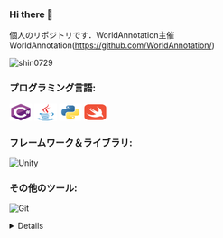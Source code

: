### Hi there 👋
個人のリポジトリです．WorldAnnotation主催
WorldAnnotation(https://github.com/WorldAnnotation/)
<p align="left">
    <img src="https://komarev.com/ghpvc/?username=shin0729&label=Profile%20views&color=0e75b6&style=flat" alt="shin0729" />
</p>


<h3 align="left">プログラミング言語:</h3>
<p align="left">
    <img src="https://raw.githubusercontent.com/devicons/devicon/master/icons/csharp/csharp-original.svg" alt="C#" width="40" height="30"/>
    <img src="https://raw.githubusercontent.com/devicons/devicon/master/icons/java/java-original.svg" alt="Java" width="40" height="30"/>
    <img src="https://raw.githubusercontent.com/devicons/devicon/master/icons/python/python-original.svg" alt="Python" width="40" height="30"/>
    <img src="https://raw.githubusercontent.com/devicons/devicon/master/icons/swift/swift-original.svg" alt="Swift" width="40" height="30"/>
</p>

<h3 align="left">フレームワーク＆ライブラリ:</h3>
<p align="left">
    <img src="https://www.vectorlogo.zone/logos/unity3d/unity3d-icon.svg" alt="Unity" width="30" height="30"/>
</p>

<h3 align="left">その他のツール:</h3>
<p align="left">
    <img src="https://www.vectorlogo.zone/logos/git-scm/git-scm-icon.svg" alt="Git" width="40" height="30"/>
</p>

<details>
<p align="left"></p>
<p align="left">
    <img align="left" src="https://github-readme-stats.vercel.app/api/top-langs?username=shin0729&show_icons=true&locale=en&layout=compact" alt="shin0729" />
</p>

<!-- GRS (Light Mode) -->
<div align="center"> 
  <a href="https://github.com/shin0729#gh-light-mode-only">
    <img
      src="https://github-readme-stats-steel-omega.vercel.app/api?username=shin0729&show_icons=true&include_all_commits=true&hide_border=true&number_format=long&rank_icon=percentile&show=reviews,discussions_started,discussions_answered,prs_merged,prs_merged_percentage#gh-light-mode-only"
      alt="My Github stats"
      height="370"
    />
  </a>
</div>

<!-- GRS (Dark Mode) -->
<div align="center"> 
  <a href="https://github.com/shin0729#gh-dark-mode-only">
    <img
      src="https://github-readme-stats-steel-omega.vercel.app/api?username=shin0729&show_icons=true&include_all_commits=true&icon_color=2d77dc&title_color=2d77dc&text_color=ffffff&bg_color=0d1117&hide_border=true&number_format=long&rank_icon=percentile&show=reviews,discussions_started,discussions_answered,prs_merged,prs_merged_percentage#gh-dark-mode-only"
      alt="My Github stats"
      height="370"
    />
  </a>
</div>

<p align="left">
    <img src="https://github-readme-streak-stats.herokuapp.com/?user=shin0729&" alt="shin0729" />
</p>
<p align="left">
    <a href="https://github.com/ryo-ma/github-profile-trophy">
        <img src="https://github-profile-trophy.vercel.app/?username=shin0729" alt="shin0729" />
    </a>
</p>
</details>
